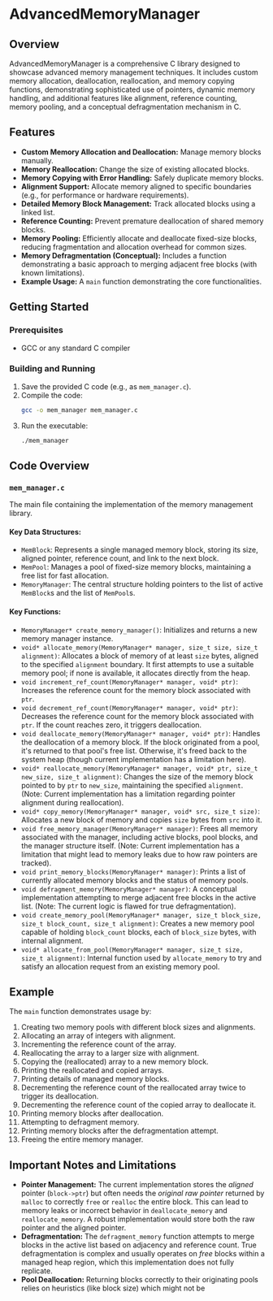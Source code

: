 # AdvancedMemoryManager

## Overview
AdvancedMemoryManager is a comprehensive C library designed to showcase advanced memory management techniques.
It includes custom memory allocation, deallocation, reallocation, and memory copying functions, demonstrating sophisticated use of pointers, dynamic memory handling, and additional features like alignment, reference counting, memory pooling, and a conceptual defragmentation mechanism in C.

## Features
- **Custom Memory Allocation and Deallocation:** Manage memory blocks manually.
- **Memory Reallocation:** Change the size of existing allocated blocks.
- **Memory Copying with Error Handling:** Safely duplicate memory blocks.
- **Alignment Support:** Allocate memory aligned to specific boundaries (e.g., for performance or hardware requirements).
- **Detailed Memory Block Management:** Track allocated blocks using a linked list.
- **Reference Counting:** Prevent premature deallocation of shared memory blocks.
- **Memory Pooling:** Efficiently allocate and deallocate fixed-size blocks, reducing fragmentation and allocation overhead for common sizes.
- **Memory Defragmentation (Conceptual):** Includes a function demonstrating a basic approach to merging adjacent free blocks (with known limitations).
- **Example Usage:** A `main` function demonstrating the core functionalities.

## Getting Started
### Prerequisites
- GCC or any standard C compiler

### Building and Running
1.  Save the provided C code (e.g., as `mem_manager.c`).
2.  Compile the code:
    ```bash
    gcc -o mem_manager mem_manager.c
    ```
3.  Run the executable:
    ```bash
    ./mem_manager
    ```

## Code Overview
### `mem_manager.c`
The main file containing the implementation of the memory management library.

#### Key Data Structures:
- `MemBlock`: Represents a single managed memory block, storing its size, aligned pointer, reference count, and link to the next block.
- `MemPool`: Manages a pool of fixed-size memory blocks, maintaining a free list for fast allocation.
- `MemoryManager`: The central structure holding pointers to the list of active `MemBlock`s and the list of `MemPool`s.

#### Key Functions:
- `MemoryManager* create_memory_manager()`: Initializes and returns a new memory manager instance.
- `void* allocate_memory(MemoryManager* manager, size_t size, size_t alignment)`: Allocates a block of memory of at least `size` bytes, aligned to the specified `alignment` boundary. It first attempts to use a suitable memory pool; if none is available, it allocates directly from the heap.
- `void increment_ref_count(MemoryManager* manager, void* ptr)`: Increases the reference count for the memory block associated with `ptr`.
- `void decrement_ref_count(MemoryManager* manager, void* ptr)`: Decreases the reference count for the memory block associated with `ptr`. If the count reaches zero, it triggers deallocation.
- `void deallocate_memory(MemoryManager* manager, void* ptr)`: Handles the deallocation of a memory block. If the block originated from a pool, it's returned to that pool's free list. Otherwise, it's freed back to the system heap (though current implementation has a limitation here).
- `void* reallocate_memory(MemoryManager* manager, void* ptr, size_t new_size, size_t alignment)`: Changes the size of the memory block pointed to by `ptr` to `new_size`, maintaining the specified `alignment`. (Note: Current implementation has a limitation regarding pointer alignment during reallocation).
- `void* copy_memory(MemoryManager* manager, void* src, size_t size)`: Allocates a new block of memory and copies `size` bytes from `src` into it.
- `void free_memory_manager(MemoryManager* manager)`: Frees all memory associated with the manager, including active blocks, pool blocks, and the manager structure itself. (Note: Current implementation has a limitation that might lead to memory leaks due to how raw pointers are tracked).
- `void print_memory_blocks(MemoryManager* manager)`: Prints a list of currently allocated memory blocks and the status of memory pools.
- `void defragment_memory(MemoryManager* manager)`: A conceptual implementation attempting to merge adjacent free blocks in the active list. (Note: The current logic is flawed for true defragmentation).
- `void create_memory_pool(MemoryManager* manager, size_t block_size, size_t block_count, size_t alignment)`: Creates a new memory pool capable of holding `block_count` blocks, each of `block_size` bytes, with internal alignment.
- `void* allocate_from_pool(MemoryManager* manager, size_t size, size_t alignment)`: Internal function used by `allocate_memory` to try and satisfy an allocation request from an existing memory pool.

## Example
The `main` function demonstrates usage by:
1.  Creating two memory pools with different block sizes and alignments.
2.  Allocating an array of integers with alignment.
3.  Incrementing the reference count of the array.
4.  Reallocating the array to a larger size with alignment.
5.  Copying the (reallocated) array to a new memory block.
6.  Printing the reallocated and copied arrays.
7.  Printing details of managed memory blocks.
8.  Decrementing the reference count of the reallocated array twice to trigger its deallocation.
9.  Decrementing the reference count of the copied array to deallocate it.
10. Printing memory blocks after deallocation.
11. Attempting to defragment memory.
12. Printing memory blocks after the defragmentation attempt.
13. Freeing the entire memory manager.

## Important Notes and Limitations
- **Pointer Management:** The current implementation stores the *aligned* pointer (`block->ptr`) but often needs the *original raw pointer* returned by `malloc` to correctly `free` or `realloc` the entire block. This can lead to memory leaks or incorrect behavior in `deallocate_memory` and `reallocate_memory`. A robust implementation would store both the raw pointer and the aligned pointer.
- **Defragmentation:** The `defragment_memory` function attempts to merge blocks in the active list based on adjacency and reference count. True defragmentation is complex and usually operates on *free* blocks within a managed heap region, which this implementation does not fully replicate.
- **Pool Deallocation:** Returning blocks correctly to their originating pools relies on heuristics (like block size) which might not be